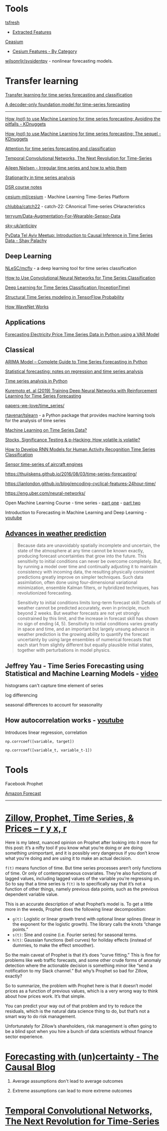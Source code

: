# Tools

[tsfresh](https://tsfresh.readthedocs.io/en/latest/index.html)
- [Extracted Features](https://tsfresh.readthedocs.io/en/latest/text/list_of_features.html)

[Ceasium](https://github.com/cesium-ml/cesium)
- [Cesium Features - By Category](http://cesium-ml.org/docs/feature_table.htmlhttp://cesium-ml.org/docs/feature_table.html)

[wilsonrljr/sysidentpy](https://github.com/wilsonrljr/sysidentpy) - nonlinear forecasting models.

# Transfer learning

[Transfer learning for time series forecasting and classification](https://towardsdatascience.com/transfer-learning-for-time-series-forecasting-51f023bc159c)

[A decoder-only foundation model for time-series forecasting](https://blog.research.google/2024/02/a-decoder-only-foundation-model-for.html)

---

[How (not) to use Machine Learning for time series forecasting: Avoiding the pitfalls - KDnuggets](https://www.kdnuggets.com/2019/05/machine-learning-time-series-forecasting.html)

[How (not) to use Machine Learning for time series forecasting: The sequel - KDnuggets](https://www.kdnuggets.com/2020/03/machine-learning-time-series-forecasting-sequel.html)

[Attention for time series forecasting and classification](https://towardsdatascience.com/attention-for-time-series-classification-and-forecasting-261723e0006d)

[Temporal Convolutional Networks, The Next Revolution for Time-Series](https://medium.com/metaor-artificial-intelligence/temporal-convolutional-networks-the-next-revolution-for-time-series-8990af826567)

[Aileen Nielsen - Irregular time series and how to whip them](https://youtu.be/E4NMZyfao2c?si=-mFJk2BBleTvqpy-)

[Stationarity in time series analysis](https://towardsdatascience.com/stationarity-in-time-series-analysis-90c94f27322)

[DSR course notes](https://docs.google.com/document/d/1J__46ZxSMHNfDJtd8EFLKOENa45iwTPI30R8RgVgKnA/edit)

[cesium-ml/cesium](https://github.com/cesium-ml/cesium) - Machine Learning Time-Series Platform

[chlubba/catch22](https://github.com/chlubba/catch22) - catch-22: CAnonical Time-series CHaracteristics

[terryum/Data-Augmentation-For-Wearable-Sensor-Data](https://github.com/terryum/Data-Augmentation-For-Wearable-Sensor-Data)

[sky-uk/anticipy](https://github.com/sky-uk/anticipy)

[PyData Tel Aviv Meetup: Introduction to Causal Inference in Time Series Data - Shay Palachy](https://www.youtube.com/watch?v=QVQoV22pPak)

## Deep Learning

[NLeSC/mcfly](https://github.com/NLeSC/mcfly) - a deep learning tool for time series classification

[How to Use Convolutional Neural Networks for Time Series Classification](https://towardsdatascience.com/how-to-use-convolutional-neural-networks-for-time-series-classification-56b1b0a07a57)

[Deep Learning for Time Series Classification (InceptionTime)](https://towardsdatascience.com/deep-learning-for-time-series-classification-inceptiontime-245703f422db)

[Structural Time Series modeling in TensorFlow Probability](https://medium.com/tensorflow/structural-time-series-modeling-in-tensorflow-probability-344edac24083)

[How WaveNet Works](https://towardsdatascience.com/how-wavenet-works-12e2420ef386)

## Applications

[Forecasting Electricity Price Time Series Data in Python using a VAR Model](https://towardsdatascience.com/analyzing-electricity-price-time-series-data-using-python-time-series-decomposition-and-price-4cd61924ef49)

## Classical

[ARIMA Model – Complete Guide to Time Series Forecasting in Python](https://www.machinelearningplus.com/time-series/arima-model-time-series-forecasting-python/)

[Statistical forecasting: notes on regression and time series analysis](https://people.duke.edu/~rnau/411home.htm)

[Time series analysis in Python](https://nbviewer.jupyter.org/github/Yorko/mlcourse_open/blob/master/jupyter_english/topic09_time_series/topic9_part1_time_series_python.ipynb?flush_cache=true)


[Kuremoto et. al (2019) Training Deep Neural Networks with Reinforcement Learning for Time Series Forecasting](https://www.intechopen.com/books/time-series-analysis-data-methods-and-applications/training-deep-neural-networks-with-reinforcement-learning-for-time-series-forecasting)

[papers-we-love/time_series/](https://github.com/papers-we-love/papers-we-love/tree/master/time_series)

[rtavenar/tslearn](https://github.com/rtavenar/tslearn/blob/master/README.md) - a Python package that provides machine learning tools for the analysis of time series

[Machine Learning on Time Series Data?](https://www.reddit.com/r/MachineLearning/comments/9ofd7x/d_machine_learning_on_time_series_data/)

[Stocks, Significance Testing & p-Hacking: How volatile is volatile?](https://medium.com/@pdquant/stocks-significance-testing-p-hacking-how-volatile-is-volatile-1a0da3064b8a)

[How to Develop RNN Models for Human Activity Recognition Time Series Classification](https://machinelearningmastery.com/how-to-develop-rnn-models-for-human-activity-recognition-time-series-classification/)

[Sensor time-series of aircraft engines](https://www.rrighart.com/blog-gatu/sensor-time-series-of-aircraft-engines)

https://thuijskens.github.io/2016/08/03/time-series-forecasting/

https://ianlondon.github.io/blog/encoding-cyclical-features-24hour-time/

https://eng.uber.com/neural-networks/

Open Machine Learning Course - time series - [part one](https://mlcourse.ai/notebooks/blob/master/jupyter_english/topic09_time_series/topic9_part1_time_series_python.ipynb?flush_cache=true) - [part two](https://mlcourse.ai/notebooks/blob/master/jupyter_english/topic09_time_series/topic9_part2_facebook_prophet.ipynb?flush_cache=true)

Introduction to Forecasting in Machine Learning and Deep Learning - [youtube](https://www.youtube.com/watch?v=bn8rVBuIcFgi)

## [Advances in weather prediction](http://science.sciencemag.org/content/363/6425/342)

> Because data are unavoidably spatially incomplete and uncertain, the state of the atmosphere at any time cannot be known exactly, producing forecast uncertainties that grow into the future. This sensitivity to initial conditions can never be overcome completely. But, by running a model over time and continually adjusting it to maintain consistency with incoming data, the resulting physically consistent predictions greatly improve on simpler techniques. Such data assimilation, often done using four-dimensional variational minimization, ensemble Kalman filters, or hybridized techniques, has revolutionized forecasting.

> Sensitivity to initial conditions limits long-term forecast skill: Details of weather cannot be predicted accurately, even in principle, much beyond 2 weeks. But weather forecasts are not yet strongly constrained by this limit, and the increase in forecast skill has shown no sign of ending (4, 5). Sensitivity to initial conditions varies greatly in space and time, and an important but largely unsung advance in weather prediction is the growing ability to quantify the forecast uncertainty by using large ensembles of numerical forecasts that each start from slightly different but equally plausible initial states, together with perturbations in model physics.

## Jeffrey Yau - Time Series Forecasting using Statistical and Machine Learning Models - [video](https://www.clipzui.com/video/14s435o2w3d5q414z416k4.html)

histograms can't capture time element of series

log differencing

seasonal differences to account for seasonality

## How autocorrelation works - [youtube](https://www.youtube.com/watch?v=ZjaBn93YPWoi)

Introduces linear regression, correlation

`np.corrcoef([variable, target])`

`np.corrcoef([variable_t, variable_t-1])`

# Tools

Facebook Prophet

[Amazon Forecast](https://aws.amazon.com/forecast/)

---

# [Zillow, Prophet, Time Series, & Prices – r y x, r](https://ryxcommar.com/2021/11/06/zillow-prophet-time-series-and-prices/)

Here is my latest, nuanced opinion on Prophet after looking into it more for this post: it’s a nifty tool if you know what you’re doing or are doing something unimportant, and it is possibly very dangerous if you don’t know what you’re doing and are using it to make an actual decision.

`f(t)` means function of time. But time series processes aren’t only functions of time. Or only of contemporaneous covariates. They’re also functions of lagged values, including lagged values of the variable you’re regressing on. So to say that a time series is `f(t)` is to specifically say that it’s not a function of other things, namely previous data points, such as the previous dependent variable value.

This is an accurate description of what Prophet’s model is. To get a little more in the weeds, Prophet does the following linear decomposition:

- `g(t)`: Logistic or linear growth trend with optional linear splines (linear in the exponent for the logistic growth). The library calls the knots “change points.”
- `s(t)`: Sine and cosine (i.e. Fourier series) for seasonal terms.
- `h(t)`: Gaussian functions (bell curves) for holiday effects (instead of dummies, to make the effect smoother).

So the main caveat of Prophet is that it’s does “curve fitting.” This is fine for problems like web traffic forecasts, and some other crude forms of anomaly detection where the actionable decision is something minor like “send a notification to my Slack channel.” But why’s Prophet so bad for Zillow, exactly?

So to summarize, the problem with Prophet here is that it doesn’t model prices as a function of previous values, which is a very wrong way to think about how prices work. It’s that simple.

You can predict your way out of that problem and try to reduce the residuals, which is the natural data science thing to do, but that’s not a smart way to do risk management. 

Unfortunately for Zillow’s shareholders, risk management is often going to be a blind spot when you hire a bunch of data scientists without finance sector experience.

# [Forecasting with (un)certainty - The Causal Blog](https://www.causal.app/blog/forecasting-with-uncertainty)

1. Average assumptions don't lead to average outcomes

1. Extreme assumptions can lead to more extreme outcomes

# [Temporal Convolutional Networks, The Next Revolution for Time-Series](https://medium.com/metaor-artificial-intelligence/temporal-convolutional-networks-the-next-revolution-for-time-series-8990af826567)
